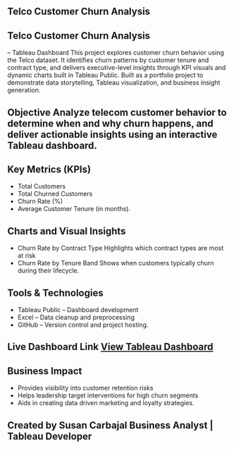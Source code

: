 ## Telco Customer Churn Analysis 

## Telco Customer Churn Analysis 
– Tableau Dashboard This project explores customer churn behavior using the Telco dataset. It identifies churn patterns by customer tenure and contract type, and delivers executive-level insights through KPI visuals and dynamic charts built in Tableau Public. Built as a portfolio project to demonstrate data storytelling, Tableau visualization, and business insight generation.

## Objective Analyze telecom customer behavior to determine when and why churn happens, and deliver actionable insights using an interactive Tableau dashboard.  

## Key Metrics (KPIs) 
- Total Customers
- Total Churned Customers
- Churn Rate (%)
- Average Customer Tenure (in months). 

## Charts and Visual Insights 
- Churn Rate by Contract Type Highlights which contract types are most at risk
- Churn Rate by Tenure Band Shows when customers typically churn during their lifecycle.

## Tools & Technologies 
- Tableau Public
– Dashboard development
- Excel
– Data cleanup and preprocessing
- GitHub
– Version control and project hosting. 

## Live Dashboard Link [View Tableau Dashboard](https://public.tableau.com/app/profile/susan.carbajal/viz/TelcoCustomerChurnAnalysis_17498839445460/ChurnAnalysisDashboard) 

## Business Impact 
- Provides visibility into customer retention risks
- Helps leadership target interventions for high churn segments
- Aids in creating data driven marketing and loyalty strategies.

## Created by Susan Carbajal Business Analyst | Tableau Developer
